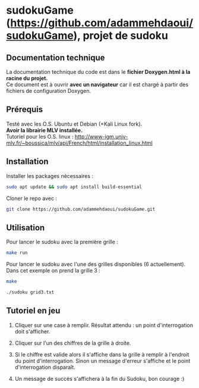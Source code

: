 # sudokuGame (https://github.com/adammehdaoui/sudokuGame), projet de sudoku

## Documentation technique

La documentation technique du code est dans le **fichier Doxygen.html à la racine du projet.**
<br>
Ce document est à ouvrir **avec un navigateur** car il est chargé à partir des fichiers de configuration Doxygen.

## Prérequis

Testé avec les O.S. Ubuntu et Debian (+Kali Linux fork).
<br>
**Avoir la librairie MLV installée.**
<br>
Tutoriel pour les O.S. linux : http://www-igm.univ-mlv.fr/~boussica/mlv/api/French/html/installation_linux.html

## Installation

Installer les packages nécessaires :
```sh 
sudo apt update && sudo apt install build-essential
```

Cloner le repo avec : 
```sh 
git clone https://github.com/adammehdaoui/sudokuGame.git 
```

## Utilisation

Pour lancer le sudoku avec la première grille :
```sh 
make run 
```

Pour lancer le sudoku avec l'une des grilles disponibles (6 actuellement). Dans cet exemple on prend la grille 3 :
```sh
make 
```
```sh 
./sudoku grid3.txt 
```

## Tutoriel en jeu

1. Cliquer sur une case à remplir.
Résultat attendu : un point d'interrogation doit s'afficher.

2. Cliquer sur l'un des chiffres de la grille à droite.

3. Si le chiffre est valide alors il s'affiche dans la grille à remplir à l'endroit du point d'interrogation.
Sinon un message d'erreur s'affiche et le point d'interrogation disparaît.

4. Un message de succès s'affichera à la fin du Sudoku, bon courage :)
